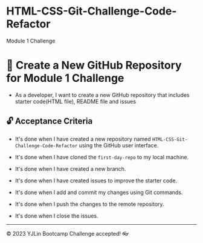 # HTML-CSS-Git-Challenge-Code-Refactor
Module 1 Challenge

# 🎯 Create a New GitHub Repository for Module 1 Challenge

* As a developer, I want to create a new GitHub repository that includes starter code(HTML file), README file and issues


## 🔓 Acceptance Criteria

* It's done when I have created a new repository named `HTML-CSS-Git-Challenge-Code-Refactor` using the GitHub user interface.

* It's done when I have cloned the `first-day-repo` to my local machine.

* It's done when I have created a new branch.

* It's done when I have created issues to improve the starter code.

* It's done when I add and commit my changes using Git commands.

* It's done when I push the changes to the remote repository. 

* It's done when I close the issues.


---
© 2023 YJLin Bootcamp Challenge accepted! 👓
